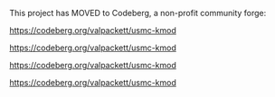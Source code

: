This project has MOVED to Codeberg, a non-profit community forge:

https://codeberg.org/valpackett/usmc-kmod

https://codeberg.org/valpackett/usmc-kmod

https://codeberg.org/valpackett/usmc-kmod

https://codeberg.org/valpackett/usmc-kmod
